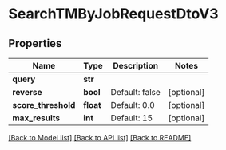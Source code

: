 # SearchTMByJobRequestDtoV3

## Properties
Name | Type | Description | Notes
------------ | ------------- | ------------- | -------------
**query** | **str** |  | 
**reverse** | **bool** | Default: false | [optional] 
**score_threshold** | **float** | Default: 0.0 | [optional] 
**max_results** | **int** | Default: 15 | [optional] 

[[Back to Model list]](../README.md#documentation-for-models) [[Back to API list]](../README.md#documentation-for-api-endpoints) [[Back to README]](../README.md)


